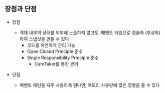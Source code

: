 ## 장점과 단점

- 장점
  - 객체 내부의 상태를 외부에 노출하지 않고도, 메멘토 타입으로 캡슐화 (추상화) 하여 스냅샷을 만들 수 있다
    - 코드를 유연하게 관리 가능 
    - Open Closed Principle 준수
    - Single Responsibility Principle 준수
      - CareTaker를 통한 관리

- 단점
  - 메멘토 패턴을 자주 사용하게 된다면, 메모리 사용량에 많은 영향을 줄 수 있다
